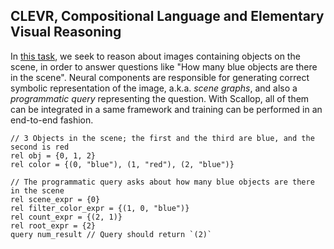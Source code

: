 ## CLEVR, Compositional Language and Elementary Visual Reasoning

In [this task](https://cs.stanford.edu/people/jcjohns/clevr/), we seek to reason
about images containing objects on the scene, in order to answer questions like
"How many blue objects are there in the scene".
Neural components are responsible for generating correct symbolic representation
of the image, a.k.a. *scene graphs*, and also a *programmatic query* representing
the question.
With Scallop, all of them can be integrated in a same framework and training can
be performed in an end-to-end fashion.

``` scl
// 3 Objects in the scene; the first and the third are blue, and the second is red
rel obj = {0, 1, 2}
rel color = {(0, "blue"), (1, "red"), (2, "blue")}

// The programmatic query asks about how many blue objects are there in the scene
rel scene_expr = {0}
rel filter_color_expr = {(1, 0, "blue")}
rel count_expr = {(2, 1)}
rel root_expr = {2}
query num_result // Query should return `(2)`
```
